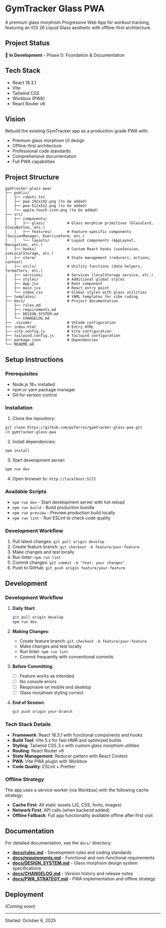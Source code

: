 # GymTracker Glass PWA

A premium glass morphism Progressive Web App for workout tracking, featuring an iOS 26 Liquid Glass aesthetic with offline-first architecture.

## Project Status
🚧 **In Development** - Phase 0: Foundation & Documentation

## Tech Stack
- React 18.3.1
- Vite
- Tailwind CSS
- Workbox (PWA)
- React Router v6

## Vision
Rebuild the existing GymTracker app as a production-grade PWA with:
- Premium glass morphism UI design
- Offline-first architecture
- Professional code standards
- Comprehensive documentation
- Full PWA capabilities

## Project Structure

```
gymtracker-glass-pwa/
├── public/
│   ├── robots.txt
│   ├── pwa-192x192.png (to be added)
│   ├── pwa-512x512.png (to be added)
│   └── apple-touch-icon.png (to be added)
├── src/
│   ├── components/
│   │   ├── glass/          # Glass morphism primitives (GlassCard, GlassButton, etc.)
│   │   ├── features/       # Feature-specific components (SessionManager, ExerciseForm, etc.)
│   │   └── layouts/        # Layout components (AppLayout, Navigation, etc.)
│   ├── hooks/              # Custom React hooks (useSession, useLocalStorage, etc.)
│   ├── store/              # State management (reducers, actions, context)
│   ├── utils/              # Utility functions (date helpers, formatters, etc.)
│   ├── services/           # Services (localStorage service, etc.)
│   ├── styles/             # Additional global styles
│   ├── App.jsx             # Root component
│   ├── main.jsx            # React entry point
│   └── index.css           # Global styles with glass utilities
├── templates/              # YAML templates for vibe coding
├── docs/                   # Project documentation
│   ├── rules.md
│   ├── requirements.md
│   ├── DESIGN_SYSTEM.md
│   └── CHANGELOG.md
├── .vscode/                # VSCode configuration
├── index.html              # Entry HTML
├── vite.config.js          # Vite configuration
├── tailwind.config.js      # Tailwind configuration
├── package.json            # Dependencies
└── README.md
```

## Setup Instructions

### Prerequisites
- Node.js 18+ installed
- npm or yarn package manager
- Git for version control

### Installation

1. Clone the repository:
```bash
git clone https://github.com/poferraz/gymtracker-glass-pwa.git
cd gymtracker-glass-pwa
```

2. Install dependencies:
```bash
npm install
```

3. Start development server:
```bash
npm run dev
```

4. Open browser to: `http://localhost:5173`

### Available Scripts

- `npm run dev` - Start development server with hot reload
- `npm run build` - Build production bundle
- `npm run preview` - Preview production build locally
- `npm run lint` - Run ESLint to check code quality

### Development Workflow

1. Pull latest changes: `git pull origin develop`
2. Create feature branch: `git checkout -b feature/your-feature`
3. Make changes and test locally
4. Run linter: `npm run lint`
5. Commit changes: `git commit -m "feat: your changes"`
6. Push to GitHub: `git push origin feature/your-feature`

## Development

### Development Workflow

1. **Daily Start**:
   ```bash
   git pull origin develop
   npm run dev
   ```

2. **Making Changes**:
   - Create feature branch: `git checkout -b feature/your-feature`
   - Make changes and test locally
   - Run linter: `npm run lint`
   - Commit frequently with conventional commits

3. **Before Committing**:
   - [ ] Feature works as intended
   - [ ] No console errors
   - [ ] Responsive on mobile and desktop
   - [ ] Glass morphism styling correct

4. **End of Session**:
   ```bash
   git push origin your-branch
   ```

### Tech Stack Details
- **Framework**: React 18.3.1 with functional components and hooks
- **Build Tool**: Vite 5.x for fast HMR and optimized builds
- **Styling**: Tailwind CSS 3.x with custom glass morphism utilities
- **Routing**: React Router v6
- **State Management**: Reducer pattern with React Context
- **PWA**: Vite PWA plugin with Workbox
- **Code Quality**: ESLint + Prettier

### Offline Strategy
The app uses a service worker (via Workbox) with the following cache strategy:
- **Cache First**: All static assets (JS, CSS, fonts, images)
- **Network First**: API calls (when backend added)
- **Offline Fallback**: Full app functionality available offline after first visit

## Documentation

For detailed documentation, see the `docs/` directory:

- **[docs/rules.md](docs/rules.md)** - Development rules and coding standards
- **[docs/requirements.md](docs/requirements.md)** - Functional and non-functional requirements
- **[docs/DESIGN_SYSTEM.md](docs/DESIGN_SYSTEM.md)** - Glass morphism design system specifications
- **[docs/CHANGELOG.md](docs/CHANGELOG.md)** - Version history and release notes
- **[docs/PWA_STRATEGY.md](docs/PWA_STRATEGY.md)** - PWA implementation and offline strategy

## Deployment
*(Coming soon)*

---

Started: October 6, 2025
